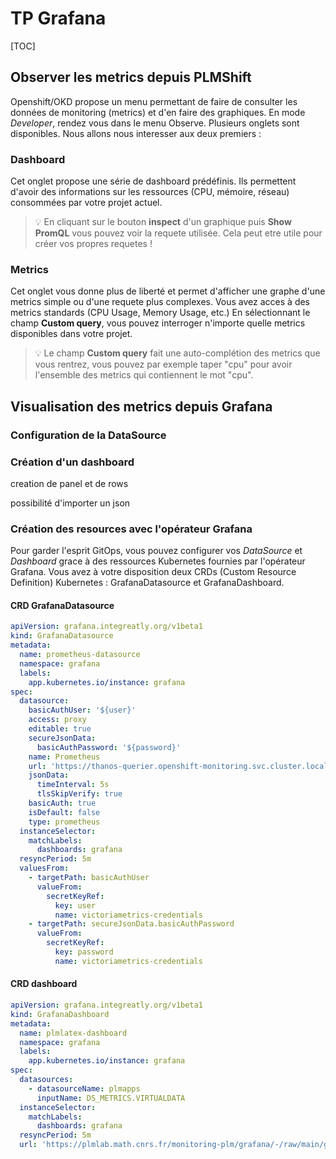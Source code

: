 # TP Grafana

[TOC]

## Observer les metrics depuis PLMShift

Openshift/OKD propose un menu permettant de faire de consulter les données de monitoring (metrics) et d'en faire des graphiques. 
En mode *Developer*, rendez vous dans le menu Observe. Plusieurs onglets sont disponibles. Nous allons nous interesser aux deux premiers : 
### Dashboard
Cet onglet propose une série de dashboard prédéfinis. Ils permettent d'avoir des informations sur les ressources (CPU, mémoire, réseau) consommées par votre projet actuel. 

>:bulb:
>En cliquant sur le bouton **inspect** d'un graphique puis **Show PromQL** vous pouvez voir la requete utilisée. Cela peut etre utile pour créer vos propres requetes !


### Metrics
Cet onglet vous donne plus de liberté et permet d'afficher une graphe d'une metrics simple ou d'une requete plus complexes. 
Vous avez acces à des metrics standards (CPU Usage, Memory Usage, etc.)
En sélectionnant le champ **Custom query**, vous pouvez interroger n'importe quelle metrics disponibles dans votre projet. 

>:bulb:
>Le champ **Custom query** fait une auto-complétion des metrics que vous rentrez, vous pouvez par exemple taper "cpu" pour avoir l'ensemble des metrics qui contiennent le mot "cpu". 


## Visualisation des metrics depuis Grafana

### Configuration de la DataSource

### Création d'un dashboard

creation de panel et de rows

possibilité d'importer un json 


### Création des resources avec l'opérateur Grafana

Pour garder l'esprit GitOps, vous pouvez configurer vos *DataSource* et *Dashboard* grace à des ressources Kubernetes fournies par l'opérateur Grafana. Vous avez à votre disposition deux CRDs (Custom Resource Definition) Kubernetes : GrafanaDatasource et GrafanaDashboard.

#### CRD GrafanaDatasource

```yaml
apiVersion: grafana.integreatly.org/v1beta1
kind: GrafanaDatasource
metadata:
  name: prometheus-datasource
  namespace: grafana
  labels:
    app.kubernetes.io/instance: grafana
spec:
  datasource:
    basicAuthUser: '${user}'
    access: proxy
    editable: true
    secureJsonData:
      basicAuthPassword: '${password}'
    name: Prometheus
    url: 'https://thanos-querier.openshift-monitoring.svc.cluster.local:9091'
    jsonData:
      timeInterval: 5s
      tlsSkipVerify: true
    basicAuth: true
    isDefault: false
    type: prometheus
  instanceSelector:
    matchLabels:
      dashboards: grafana
  resyncPeriod: 5m
  valuesFrom:
    - targetPath: basicAuthUser
      valueFrom:
        secretKeyRef:
          key: user
          name: victoriametrics-credentials
    - targetPath: secureJsonData.basicAuthPassword
      valueFrom:
        secretKeyRef:
          key: password
          name: victoriametrics-credentials
```
#### CRD dashboard

```yaml
apiVersion: grafana.integreatly.org/v1beta1
kind: GrafanaDashboard
metadata:
  name: plmlatex-dashboard
  namespace: grafana
  labels:
    app.kubernetes.io/instance: grafana
spec:
  datasources:
    - datasourceName: plmapps
      inputName: DS_METRICS.VIRTUALDATA
  instanceSelector:
    matchLabels:
      dashboards: grafana
  resyncPeriod: 5m
  url: 'https://plmlab.math.cnrs.fr/monitoring-plm/grafana/-/raw/main/grafana-dashboards/PLMlatex.json'
```